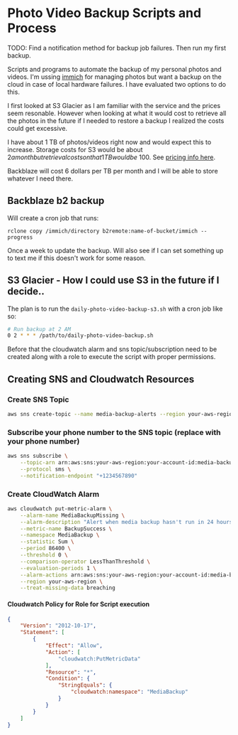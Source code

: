 # Photo Video Backup Scripts and Process

TODO: Find a notification method for backup job failures. Then run my first backup.

Scripts and programs to automate the backup of my personal photos and videos. I'm ussing [immich](https://immich.app/)
for managing photos but want a backup on the cloud in case of local hardware failures. I have evaluated two options to do this.

I first looked at S3 Glacier as I am familiar with the service and the prices seem resonable. However when looking at what it
would cost to retrieve all the photos in the future if I needed to restore a backup I realized the costs could get excessive.

I have about 1 TB of photos/videos right now and would expect this to increase. Storage costs for S3 would be about $2 a month
but retrieval costs on that 1 TB would be ~100$. See [pricing info here](https://aws.amazon.com/s3/pricing/).

Backblaze will cost 6 dollars per TB per month and I will be able to store whatever I need there.


## Backblaze b2 backup

Will create a cron job that runs:

`rclone copy /immich/directory b2remote:name-of-bucket/immich --progress`

Once a week to update the backup. Will also see if I can set something up to text me if this doesn't work for some reason.

## S3 Glacier - How I could use S3 in the future if I decide..

The plan is to run the `daily-photo-video-backup-s3.sh` with a cron job like so:

```bash
# Run backup at 2 AM
0 2 * * * /path/to/daily-photo-video-backup.sh
```

Before that the cloudwatch alarm and sns topic/subscription need to be created along with a role to execute the script
with proper permissions.

## Creating SNS and Cloudwatch Resources
### Create SNS Topic
```bash
aws sns create-topic --name media-backup-alerts --region your-aws-region
```

### Subscribe your phone number to the SNS topic (replace with your phone number)
```bash
aws sns subscribe \
    --topic-arn arn:aws:sns:your-aws-region:your-account-id:media-backup-alerts \
    --protocol sms \
    --notification-endpoint "+1234567890"
```

### Create CloudWatch Alarm
```bash
aws cloudwatch put-metric-alarm \
    --alarm-name MediaBackupMissing \
    --alarm-description "Alert when media backup hasn't run in 24 hours" \
    --metric-name BackupSuccess \
    --namespace MediaBackup \
    --statistic Sum \
    --period 86400 \
    --threshold 0 \
    --comparison-operator LessThanThreshold \
    --evaluation-periods 1 \
    --alarm-actions arn:aws:sns:your-aws-region:your-account-id:media-backup-alerts \
    --region your-aws-region \
    --treat-missing-data breaching
```

#### Cloudwatch Policy for Role for Script execution
```json
{
    "Version": "2012-10-17",
    "Statement": [
        {
            "Effect": "Allow",
            "Action": [
                "cloudwatch:PutMetricData"
            ],
            "Resource": "*",
            "Condition": {
                "StringEquals": {
                    "cloudwatch:namespace": "MediaBackup"
                }
            }
        }
    ]
}
```
